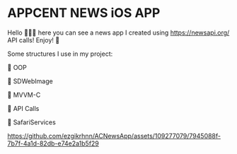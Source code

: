 
# APPCENT NEWS iOS APP
Hello 🙋🏻‍♀️ here you can see a news app I created using https://newsapi.org/ API calls! Enjoy! 🥳


Some structures I use in my project:

🌟 OOP

🌟 SDWebImage

🌟 MVVM-C 

🌟 API Calls

🌟 SafariServices



https://github.com/ezgikrhnn/ACNewsApp/assets/109277079/7945088f-7b7f-4a1d-82db-e74e2a1b5f29

